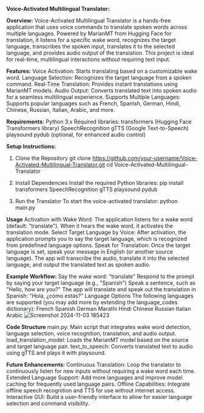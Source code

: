 **Voice-Activated Multilingual Translator:**

**Overview:**
Voice-Activated Multilingual Translator is a hands-free application that uses voice commands to translate spoken words across multiple languages. Powered by MarianMT from Hugging Face for translation, it listens for a specific wake word, recognizes the target language, transcribes the spoken input, translates it to the selected language, and provides audio output of the translation. This project is ideal for real-time, multilingual interactions without requiring text input.

**Features:**
Voice Activation: Starts translating based on a customizable wake word.
Language Selection: Recognizes the target language from a spoken command.
Real-Time Translation: Provides instant translations using MarianMT models.
Audio Output: Converts translated text into spoken audio for a seamless multilingual experience.
Supports Multiple Languages: Supports popular languages such as French, Spanish, German, Hindi, Chinese, Russian, Italian, Arabic, and more.

**Requirements:**
Python 3.x
Required libraries:
transformers (Hugging Face Transformers library)
SpeechRecognition
gTTS (Google Text-to-Speech)
playsound
pydub (optional, for enhanced audio control)

**Setup Instructions:**
1. Clone the Repository
git clone https://github.com/your-username/Voice-Activated-Multilingual-Translator.git
cd Voice-Activated-Multilingual-Translator

2. Install Dependencies
Install the required Python libraries:
pip install transformers SpeechRecognition gTTS playsound pydub

3. Run the Translator
To start the voice-activated translator:
python main.py

**Usage**
Activation with Wake Word: The application listens for a wake word (default: "translate"). When it hears the wake word, it activates the translation mode.
Select Target Language by Voice: After activation, the application prompts you to say the target language, which is recognized from predefined language options.
Speak for Translation: Once the target language is set, speak your message in English (or another source language). The app will transcribe the audio, translate it into the selected language, and output the translated text as spoken audio.

**Example Workflow:**
Say the wake word: "translate"
Respond to the prompt by saying your target language (e.g., "Spanish")
Speak a sentence, such as "Hello, how are you?"
The app will translate and speak out the translation in Spanish: "Hola, ¿cómo estás?"
Language Options
The following languages are supported (you may add more by extending the language_codes dictionary):
French
Spanish
German
Marathi
Hindi
Chinese
Russian
Italian
Arabic
![Screenshot 2024-11-03 185423](https://github.com/user-attachments/assets/d339f7fe-22ce-4569-a400-3cf56ebc86c5)


**Code Structure**
main.py: Main script that integrates wake word detection, language selection, voice recognition, translation, and audio output.
load_translation_model: Loads the MarianMT model based on the source and target language pair.
text_to_speech: Converts translated text to audio using gTTS and plays it with playsound.

**Future Enhancements:**
Continuous Translation: Loop the translator to continuously listen for new inputs without requiring a wake word each time.
Extended Language Support: Add more languages and improve model caching for frequently used language pairs.
Offline Capabilities: Integrate offline speech recognition and TTS for use without internet access.
Interactive GUI: Build a user-friendly interface to allow for easier language selection and command visibility.
